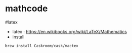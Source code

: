 # mathcode

#latex
- latex : https://en.wikibooks.org/wiki/LaTeX/Mathematics
- install
```
brew install Caskroom/cask/mactex
```

